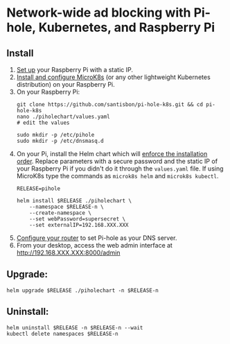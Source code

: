 # Network-wide ad blocking with Pi-hole, Kubernetes, and Raspberry Pi

## Install

1. [Set up](https://hackmd.io/@santisbon/Hk9NddPqj#Raspberry-Pi) your Raspberry Pi with a static IP.
2. [Install and configure MicroK8s](https://hackmd.io/@santisbon/Hk9NddPqj#MicroK8s) (or any other lightweight Kubernetes distribution) on your Raspberry Pi.
3. On your Raspberry Pi:
    ```shell
    git clone https://github.com/santisbon/pi-hole-k8s.git && cd pi-hole-k8s
    nano ./piholechart/values.yaml
    # edit the values

    sudo mkdir -p /etc/pihole
    sudo mkdir -p /etc/dnsmasq.d
    ```
4. On your Pi, install the Helm chart which will [enforce the installation order](https://helm.sh/docs/intro/using_helm). Replace parameters with a secure password and the static IP of your Raspberry Pi if you didn't do it through the `values.yaml` file. If using MicroK8s type the commands as `microk8s helm` and `microk8s kubectl`.
    ```shell
    RELEASE=pihole

    helm install $RELEASE ./piholechart \
        --namespace $RELEASE-n \
        --create-namespace \
        --set webPassword=supersecret \
        --set externalIP=192.168.XXX.XXX
    ```
5. [Configure your router](https://docs.pi-hole.net/routers/asus/) to set Pi-hole as your DNS server.
6. From your desktop, access the web admin interface at http://192.168.XXX.XXX:8000/admin

## Upgrade:
```shell
helm upgrade $RELEASE ./piholechart -n $RELEASE-n
```

## Uninstall:
```shell
helm uninstall $RELEASE -n $RELEASE-n --wait
kubectl delete namespaces $RELEASE-n
```